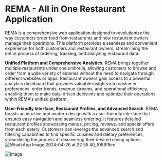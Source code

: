 # REMA - All in One Restaurant Application  
REMA is a comprehensive web application designed to revolutionize the way customers order food from restaurants and how restaurant owners manage their operations. This platform provides a seamless and convenient experience for both customers and restaurant owners, streamlining the entire process of ordering, tracking, and analyzing restaurant data.  

  
**Unified Platform and Comprehensive Analytics**: REMA brings together multiple restaurants under one umbrella, allowing customers to browse and order from a wide variety of eateries without the need to navigate through different websites or apps. Restaurant owners gain access to a powerful analytics dashboard that provides valuable insights into customer preferences, order trends, revenue streams, and operational efficiency, enabling them to make data-driven decisions and optimize their operations within REMA's unified platform.  
  
**User-Friendly Interface, Restaurant Profiles, and Advanced Search**: REMA boasts an intuitive and modern design with a user-friendly interface that ensures easy navigation and seamless ordering. It features detailed restaurant profiles showcasing menus, pricing, reviews, and special offers from each eatery. Customers can leverage the advanced search and filtering capabilities to find specific cuisines and dietary preferences, streamlining the process of discovering their desired dining options.  
![WhatsApp Image 2024-04-26 at 22 55 40_f089f8ec](https://github.com/Aggerio/REMA/assets/113780507/1957e3c5-bd14-4914-8eee-ae38c5a98a29)  

  ![image](https://github.com/Aggerio/REMA/assets/113780507/603c88f1-de39-488a-a4ac-5314e51fb360)


